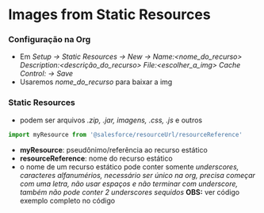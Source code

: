 # Images from Static Resources
### Configuração na Org
- Em *Setup -> Static Resources -> New -> Name:<nome_do_recurso> Description:<descrição_do_recurso> File:<escolher_a_img> Cache Control:<escolher> -> Save*
- Usaremos *nome_do_recurso* para baixar a img

### Static Resources
- podem ser arquivos *.zip, .jar, imagens, .css, .js* e outros
```js
import myResource from '@salesforce/resourceUrl/resourceReference'
```
- **myResource**: pseudônimo/referência ao recurso estático
- **resourceReference**: nome do recurso estático
- o nome de um recurso estático pode conter somente *underscores, caracteres alfanumérios, necessário ser único na org, precisa começar com uma letra, não usar espaços e não terminar com underscore, também não pode conter 2 underscores sequidos*
**OBS:** ver código exemplo completo no código
